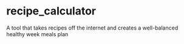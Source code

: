 # recipe_calculator
A tool that takes recipes off the internet and creates a well-balanced healthy week meals plan
